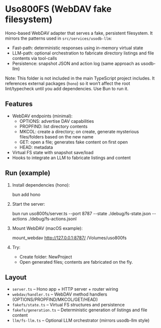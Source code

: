 # Uso800FS (WebDAV fake filesystem)

Hono-based WebDAV adapter that serves a fake, persistent filesystem. It mirrors the patterns used in `src/services/usodb-llm`:

- Fast-path: deterministic responses using in-memory virtual state
- LLM-path: optional orchestration to fabricate directory listings and file contents via tool-calls
- Persistence: snapshot JSON and action log (same approach as usodb-llm)

Note: This folder is not included in the main TypeScript project includes. It references external packages (`hono`) so it won’t affect the root lint/typecheck until you add dependencies. Use Bun to run it.

## Features

- WebDAV endpoints (minimal):
  - OPTIONS: advertise DAV capabilities
  - PROPFIND: list directory contents
  - MKCOL: create a directory; on create, generate mysterious files/folders based on the new name
  - GET: open a file; generates fake content on first open
  - HEAD: metadata
- Virtual FS state with snapshot save/load
- Hooks to integrate an LLM to fabricate listings and content

## Run (example)

1) Install dependencies (hono):

   bun add hono

2) Start the server:

   bun run uso800fs/server.ts --port 8787 --state ./debug/fs-state.json --actions ./debug/fs-actions.jsonl

3) Mount WebDAV (macOS example):

   mount_webdav http://127.0.0.1:8787/ /Volumes/uso800fs

4) Try:

   - Create folder: NewProject
   - Open generated files; contents are fabricated on the fly.

## Layout

- `server.ts` – Hono app + HTTP server + router wiring
- `webdav/handler.ts` – WebDAV method handlers (OPTIONS/PROPFIND/MKCOL/GET/HEAD)
- `fakefs/state.ts` – Virtual FS structures and persistence
- `fakefs/generation.ts` – Deterministic generation of listings and file content
- `llm/fs-llm.ts` – Optional LLM orchestrator (mirrors usodb-llm style)


